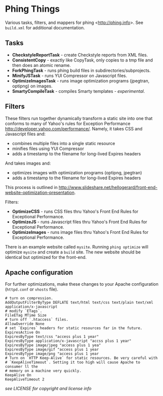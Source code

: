 Phing Things
============


Various tasks, filters, and mappers for phing <<http://phing.info>>. See
`build.xml` for additional documentation.

Tasks
-----

- **CheckstyleReportTask** - create Checkstyle reports from XML files.
- **ConsistentCopy** - exactly like CopyTask, only copies to a tmp file and then does an atomic rename.
- **ForkPhingTask** - runs phing build files in subdirectories/subprojects.
- **MinifyJSTask** - runs YUI Compressor on Javascript files.
- **OptimizeImagesTask** - runs image optimization programs (jpegtran, optipng) on images.
- **SmartyCompileTask** - compiles Smarty templates - _experimental_.

Filters
-------

These filters run together dynamically transform a static site into one
that conforms to many of Yahoo's rules for Exception Performance
<http://developer.yahoo.com/performance/>. Namely, it takes CSS and Javascript
files and:

- combines multiple files into a single static resource
- minifies files using YUI Compressor
- adds a timestamp to the filename for long-lived Expires headers

And takes images and:

- optimizes images with optimization programs (optipng, jpegtran)
- adds a timestamp to the filename for long-lived Expires headers

This process is outlined in
<http://www.slideshare.net/hellogerard/front-end-website-optimization-presentation>.

Filters:

- **OptimizeCSS** - runs CSS files thru Yahoo's Front End Rules for Exceptional Performance.
- **OptimizeJS** - runs Javascript files thru Yahoo's Front End Rules for Exceptional Performance.
- **OptimizeImages** - runs image files thru Yahoo's Front End Rules for Exceptional Performance.

There is an example website called `mysite`. Running `phing optimize` will
optimize `mysite` and create a `build` site. The new website should be
identical but optimized for the front-end.

Apache configuration
--------------------

For further optimizations, make these changes to your Apache configuration
(`httpd.conf` or `vhosts` file). 

    # turn on compression.
    AddOutputFilterByType DEFLATE text/html text/css text/plain text/xml application/x-javascript
    # modify `ETags`. 
    FileETag MTime Size
    # turn off `.htaccess` files.
    AllowOverride None
    # set `Expires` headers for static resources far in the future.
    ExpiresActive On
    ExpiresByType text/css "access plus 1 year"
    ExpiresByType application/x-javascript "accss plus 1 year"
    ExpiresByType image/jpeg "access plus 1 yea"
    ExpiresByType image/gif "access plus 1 year
    ExpiresByType image/png "access plus 1 year
    # Turn on `HTTP Keep-Alive` for static resources. Be very careful with
    # `KeepAliveTimeout`. Setting it too high will cause Apache to consumer ll the
    # memory on a machine very quickly.
    KeepAlive On
    KeepAliveTimeout 2


_see LICENSE for copyright and license info_
